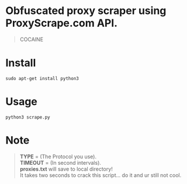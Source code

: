# Obfuscated proxy scraper using ProxyScrape.com API.
> COCAINE

# Install

    sudo apt-get install python3
    
# Usage

    python3 scrape.py
    
    
# Note
> **TYPE** = (The Protocol you use).<br>
> **TIMEOUT** = (In second intervals).<br>
> **proxies.txt** will save to local directory!<br>
> It takes two seconds to crack this script... do it and ur still not cool.
